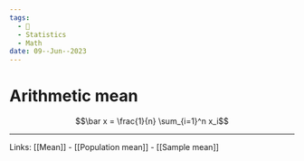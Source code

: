 ```yaml
---
tags:
  - 🌱
  - Statistics
  - Math
date: 09--Jun--2023
---
```


# Arithmetic mean

$$\bar x = \frac{1}{n} \sum_{i=1}^n x_i$$

---
Links: [[Mean]] - [[Population mean]] - [[Sample mean]]